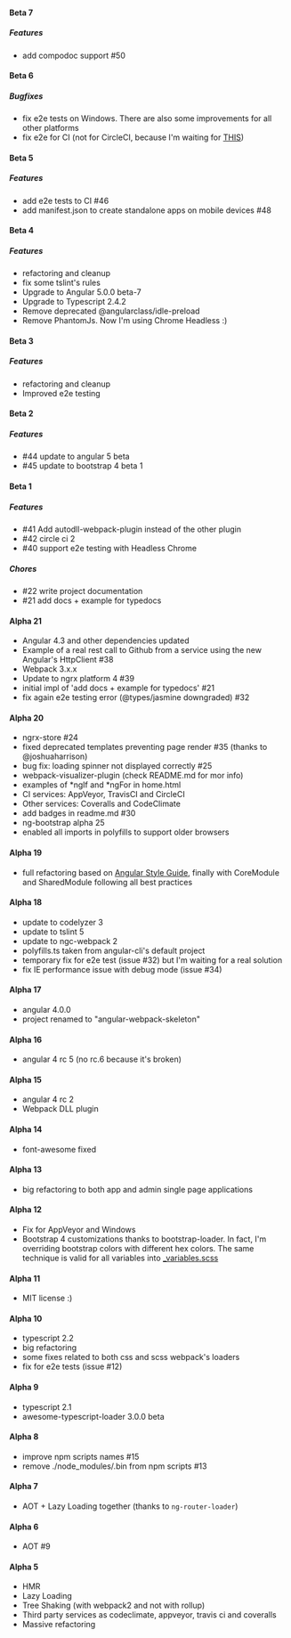 #### Beta 7
##### Features
- add compodoc support #50


#### Beta 6
##### Bugfixes
- fix e2e tests on Windows. There are also some improvements for all other platforms
- fix e2e for CI (not for CircleCI, because I'm waiting for [THIS](https://discuss.circleci.com/t/update-chrome-to-version-59-or-greater-for-circleci-2-0/16323))


#### Beta 5
##### Features
- add e2e tests to CI #46
- add manifest.json to create standalone apps on mobile devices #48


#### Beta 4
##### Features
- refactoring and cleanup
- fix some tslint's rules
- Upgrade to Angular 5.0.0 beta-7
- Upgrade to Typescript 2.4.2
- Remove deprecated @angularclass/idle-preload
- Remove PhantomJs. Now I'm using Chrome Headless :)


#### Beta 3
##### Features
- refactoring and cleanup
- Improved e2e testing


#### Beta 2
##### Features
- #44 update to angular 5 beta
- #45 update to bootstrap 4 beta 1


#### Beta 1
##### Features
- #41 Add autodll-webpack-plugin instead of the other plugin
- #42 circle ci 2
- #40 support e2e testing with Headless Chrome

##### Chores
- #22 write project documentation
- #21 add docs + example for typedocs


#### Alpha 21
- Angular 4.3 and other dependencies updated
- Example of a real rest call to Github from a service using the new Angular's HttpClient #38
- Webpack 3.x.x
- Update to ngrx platform 4 #39
- initial impl of 'add docs + example for typedocs' #21
- fix again e2e testing error (@types/jasmine downgraded) #32


#### Alpha 20
- ngrx-store #24
- fixed deprecated templates preventing page render #35 (thanks to @joshuaharrison)
- bug fix: loading spinner not displayed correctly #25
- webpack-visualizer-plugin (check README.md for mor info)
- examples of *ngIf and *ngFor in home.html
- CI services: AppVeyor, TravisCI and CircleCI
- Other services: Coveralls and CodeClimate
- add badges in readme.md #30
- ng-bootstrap alpha 25
- enabled all imports in polyfills to support older browsers


#### Alpha 19
- full refactoring based on [Angular Style Guide](https://angular.io/styleguide), finally with CoreModule and SharedModule following all best practices


#### Alpha 18
- update to codelyzer 3
- update to tslint 5
- update to ngc-webpack 2
- polyfills.ts taken from angular-cli's default project
- temporary fix for e2e test (issue #32) but I'm waiting for a real solution
- fix IE performance issue with debug mode (issue #34)


#### Alpha 17
- angular 4.0.0
- project renamed to "angular-webpack-skeleton"


#### Alpha 16
- angular 4 rc 5 (no rc.6 because it's broken)


#### Alpha 15
- angular 4 rc 2
- Webpack DLL plugin


#### Alpha 14
- font-awesome fixed


#### Alpha 13
- big refactoring to both app and admin single page applications


#### Alpha 12
- Fix for AppVeyor and Windows
- Bootstrap 4 customizations thanks to bootstrap-loader. In fact, I'm overriding bootstrap colors with different hex colors. The same technique is valid for all variables into [_variables.scss](https://github.com/twbs/bootstrap/blob/v4-dev/scss/_variables.scss)


#### Alpha 11
- MIT license :)


#### Alpha 10
- typescript 2.2
- big refactoring
- some fixes related to both css and scss webpack's loaders
- fix for e2e tests (issue #12)


#### Alpha 9
- typescript 2.1
- awesome-typescript-loader 3.0.0 beta


#### Alpha 8
- improve npm scripts names #15
- remove ./node_modules/.bin from npm scripts #13


#### Alpha 7
- AOT + Lazy Loading together (thanks to `ng-router-loader`)


#### Alpha 6
- AOT #9


#### Alpha 5
- HMR
- Lazy Loading
- Tree Shaking (with webpack2 and not with rollup)
- Third party services as codeclimate, appveyor, travis ci and coveralls
- Massive refactoring